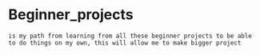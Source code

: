 # Beginner_projects
	is my path from learning from all these beginner projects to be able to do things on my own, this will allow me to make bigger project
